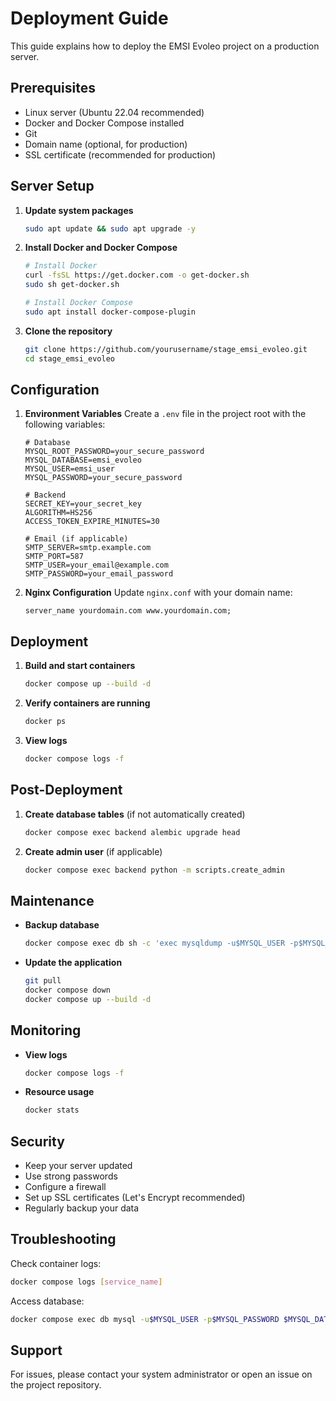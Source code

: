 # Deployment Guide

This guide explains how to deploy the EMSI Evoleo project on a production server.

## Prerequisites

- Linux server (Ubuntu 22.04 recommended)
- Docker and Docker Compose installed
- Git
- Domain name (optional, for production)
- SSL certificate (recommended for production)

## Server Setup

1. **Update system packages**
   ```bash
   sudo apt update && sudo apt upgrade -y
   ```

2. **Install Docker and Docker Compose**
   ```bash
   # Install Docker
   curl -fsSL https://get.docker.com -o get-docker.sh
   sudo sh get-docker.sh
   
   # Install Docker Compose
   sudo apt install docker-compose-plugin
   ```

3. **Clone the repository**
   ```bash
   git clone https://github.com/yourusername/stage_emsi_evoleo.git
   cd stage_emsi_evoleo
   ```

## Configuration

1. **Environment Variables**
   Create a `.env` file in the project root with the following variables:
   ```env
   # Database
   MYSQL_ROOT_PASSWORD=your_secure_password
   MYSQL_DATABASE=emsi_evoleo
   MYSQL_USER=emsi_user
   MYSQL_PASSWORD=your_secure_password
   
   # Backend
   SECRET_KEY=your_secret_key
   ALGORITHM=HS256
   ACCESS_TOKEN_EXPIRE_MINUTES=30
   
   # Email (if applicable)
   SMTP_SERVER=smtp.example.com
   SMTP_PORT=587
   SMTP_USER=your_email@example.com
   SMTP_PASSWORD=your_email_password
   ```

2. **Nginx Configuration**
   Update `nginx.conf` with your domain name:
   ```nginx
   server_name yourdomain.com www.yourdomain.com;
   ```

## Deployment

1. **Build and start containers**
   ```bash
   docker compose up --build -d
   ```

2. **Verify containers are running**
   ```bash
   docker ps
   ```

3. **View logs**
   ```bash
   docker compose logs -f
   ```

## Post-Deployment

1. **Create database tables** (if not automatically created)
   ```bash
   docker compose exec backend alembic upgrade head
   ```

2. **Create admin user** (if applicable)
   ```bash
   docker compose exec backend python -m scripts.create_admin
   ```

## Maintenance

- **Backup database**
  ```bash
  docker compose exec db sh -c 'exec mysqldump -u$MYSQL_USER -p$MYSQL_PASSWORD $MYSQL_DATABASE' > backup_$(date +%Y%m%d).sql
  ```

- **Update the application**
  ```bash
  git pull
  docker compose down
  docker compose up --build -d
  ```

## Monitoring

- **View logs**
  ```bash
  docker compose logs -f
  ```

- **Resource usage**
  ```bash
  docker stats
  ```

## Security

- Keep your server updated
- Use strong passwords
- Configure a firewall
- Set up SSL certificates (Let's Encrypt recommended)
- Regularly backup your data

## Troubleshooting

Check container logs:
```bash
docker compose logs [service_name]
```

Access database:
```bash
docker compose exec db mysql -u$MYSQL_USER -p$MYSQL_PASSWORD $MYSQL_DATABASE
```

## Support

For issues, please contact your system administrator or open an issue on the project repository.
